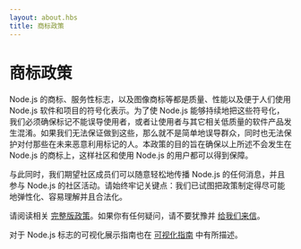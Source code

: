 ```yaml
---
layout: about.hbs
title: 商标政策
---
```

# 商标政策

Node.js 的商标、服务性标志，以及图像商标等都是质量、性能以及便于人们使用 Node.js 软件和项目的符号化表示。为了使 Node.js 能够持续地把这些符号化，我们必须确保标记不能误导使用者，或者让使用者与其它相关低质量的软件产品发生混淆。如果我们无法保证做到这些，那么就不是简单地误导群众，同时也无法保护对付那些在未来恶意利用标记的人。本政策的目的旨在确保以上所述不会发生在 Node.js 的商标上，这样社区和使用 Node.js 的用户都可以得到保障。

与此同时，我们期望社区成员们可以随意轻松地传播 Node.js 的任何消息，并且参与 Node.js 的社区活动。请始终牢记关键点：我们已试图把政策制定得尽可能地弹性化、容易理解并且合法化。

请阅读相关 [完整版政策](/static/documents/trademark-policy.pdf)。如果你有任何疑问，请不要犹豫并 [给我们来信](mailto:trademark@nodejs.org)。

对于 Node.js 标志的可视化展示指南也在 [可视化指南](/static/documents/foundation-visual-guidelines.pdf) 中有所描述。
